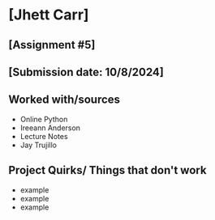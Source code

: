 # [Jhett Carr]
## [Assignment #5]
## [Submission date: 10/8/2024]
## Worked with/sources 
* Online Python
* Ireeann Anderson
* Lecture Notes
* Jay Trujillo
## Project Quirks/ Things that don't work
* example
* example
* example
